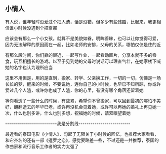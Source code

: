 ## 小情人 ##

有人说，谁年轻时没爱过个把人渣，话是没错，但多少有些残酷，比起来，我更相信谁小时候没遇到个把奈娜

应该会有那么一个小女孩，就算不是美貌如眷，明眸善睐，也可以让你觉得可爱，因为无法解释的原因而在一起，比如老师的安排，父母的关系，哪怕仅仅是住的近

有那么段时间，你们靠的很近，一起写作业，一起看动画片，分享本就不多的零食，玩互相擅长的游戏。以至于见到她的父母时说话可以理直气壮，在她家楼下喊她的名字也认为理所应当

这里不用但是，用的是直到，搬家、转学、父亲换工作，一切的一切，仿佛是一场长长的梦，醒来的时候，不要说她，连你自己的小时候，也早已不知所踪，你或许爱过几个人渣，或许你也成了人渣，你的心里，有没有哪个角落还留着她

等你看透了一些什么的时候，有些累，希望你不曾搬家，可以回到最初的哪怕不美好，翻翻逝去的年华已老，或许再没机会见着她，或许可以再她的婚礼上再见她一次，什么也别多讲，什么也别多想，祝福她的时候，请双眼望着她

--------------------------我是分割线--------------------------

最近看的泰国电影《小情人》，勾起了无限关于小时候的回忆，也推荐大家看看，和它齐名的还有一部《暹罗之恋》，感觉要略差一些，不过还是一并推荐，泰国的作曲家和流行音乐工作者的实力太强了